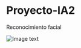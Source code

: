 # Proyecto-IA2
Reconocimiento facial


![Image text]([https://github.com/valegb13/Proyecto-IA2/blob/main/Banner-IA.gif])
